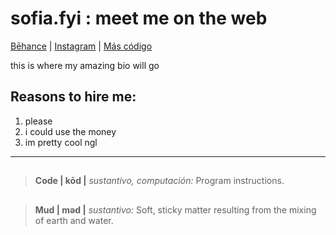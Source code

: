 # sofia.fyi : meet me on the web

[Bēhance](https://www.behance.net/scastanedam) | [Instagram](https://www.instagram.com/sofsuns/) | [Más código](https://github.com/sofiacastaneda)

this is where my amazing bio will go

## Reasons to hire me:
1. please
2. i could use the money
3. im pretty cool ngl

____
## 
>**Code | kōd |**
>*sustantivo, computación:*
>Program instructions. 

## 
>**Mud | məd |**
>*sustantivo:*
>Soft, sticky matter resulting from the mixing of earth and water. 
